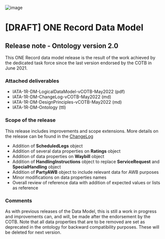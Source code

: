 ![image](https://user-images.githubusercontent.com/58464775/161543622-0c3ea890-b331-4a6b-86b7-fd41b08370eb.png)
# [DRAFT] ONE Record Data Model

## Release note - Ontology version 2.0


This ONE Record data model release is the result of the work achieved by the dedicated task force since the last version endorsed by the COTB in June 2021.

### Attached deliverables
* IATA-1R-DM-LogicalDataModel-vCOTB-May2022 (pdf)
* IATA-1R-DM-ChangeLog-vCOTB-May2022 (md)
* IATA-1R-DM-DesignPrinciples-vCOTB-May2022 (md)
* IATA-1R-DM-Ontology (ttl)

### Scope of the release
This release includes improvements and scope extensions. More details on the release can be found in the [ChangeLog](https://github.com/IATA-Cargo/ONE-Record/blob/clambert-update2022/May-2022-standard-forCOTBendorsement/Data-Model/IATA-1R-DM-ChangeLog-vCOTB-May2022.md)

* Addition of **ScheduledLegs** object
* Addition of several data properties on **Ratings** object
* Addition of data properties on **Waybill** object
* Addition of **HandlingInstructions** object to replace **ServiceRequest** and **SpecialHandling** object
* Addition of **PartyAWB** object to include relevant data for AWB purposes
* Minor modifications on data properties names
* Overall review of reference data with addition of expected values or lists as reference

### Comments
As with previous releases of the Data Model, this is still a work in progress and improvements can, and will, be made after the endorsement by the COTB. Note that all data properties that are to be removed are set as deprecated in the ontology for backward compatibility purposes. These will be deleted for next version.

